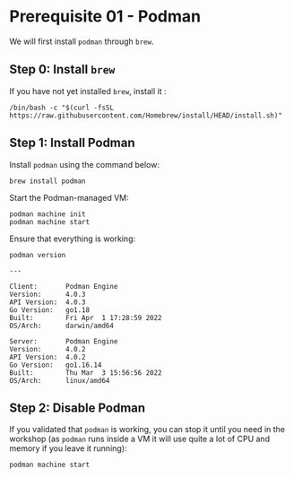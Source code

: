 # Prerequisite 01 - Podman

We will first install `podman` through `brew`.

## Step 0: Install `brew`

If you have not yet installed `brew`, install it :

```
/bin/bash -c "$(curl -fsSL https://raw.githubusercontent.com/Homebrew/install/HEAD/install.sh)"
```

## Step 1: Install Podman

Install `podman` using the command below:

```
brew install podman
```

Start the Podman-managed VM:

```
podman machine init
podman machine start
```

Ensure that everything is working:

```
podman version

---

Client:       Podman Engine
Version:      4.0.3
API Version:  4.0.3
Go Version:   go1.18
Built:        Fri Apr  1 17:28:59 2022
OS/Arch:      darwin/amd64

Server:       Podman Engine
Version:      4.0.2
API Version:  4.0.2
Go Version:   go1.16.14
Built:        Thu Mar  3 15:56:56 2022
OS/Arch:      linux/amd64
```

## Step 2: Disable Podman

If you validated that `podman` is working, you can stop it until you need in the workshop (as `podman` runs inside a VM it will use quite a lot of CPU and memory if you leave it running):

```
podman machine start
```